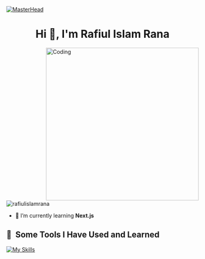 [![MasterHead](https://firebasestorage.googleapis.com/v0/b/nth-celerity-309707.appspot.com/o/ddio625-88c6c961-13c1-43ee-a08f-3c3ceeb7f053.gif?alt=media&token=6234dce1-c414-42d4-ab8b-8eb1f3a73579)](https://linkedin.com/in/rafiulislamrana)
<h1 align="center">Hi 👋, I'm Rafiul Islam Rana</h1>
<img align="right" alt="Coding" width="400" src="https://firebasestorage.googleapis.com/v0/b/nth-celerity-309707.appspot.com/o/d4bog6o-a4f56421-bf32-4ea4-bdde-71e6de95d589.gif?alt=media&token=51bc0a73-73a0-48e5-9796-3cc2b0db1330">


<p align="left"> <img src="https://komarev.com/ghpvc/?username=rafiulislamrana&label=Profile%20views&color=0e75b6&style=flat" alt="rafiulislamrana" /> </p>

- 🌱 I’m currently learning **Next.js**

[//]: <> (- 📫 How to reach me **irafiulxcode@gmail.com**)
<!---
<h3 align="left">Connect with me:</h3>
<p align="left">
<a href="https://linkedin.com/in/rafiulislamrana" target="blank"><img align="center" src="https://raw.githubusercontent.com/rahuldkjain/github-profile-readme-generator/master/src/images/icons/Social/linked-in-alt.svg" alt="rafiulislamrana" height="30" width="40" /></a>
</p>
-->

<h2> 🚀 &nbsp;Some Tools I Have Used and Learned</h2>

[![My Skills](https://skillicons.dev/icons?i=js,html,css,bootstrap,express,figma,firebase,git,mongodb,netlify,nodejs,react,tailwind,vercel,wordpress&perline=6)](in/rafiulislamrana)
<!--<h2> 📊 &nbsp;Github Stats</h2>-->

<!-- <p align="left"> <a href="https://getbootstrap.com" target="_blank" rel="noreferrer"> <img src="https://raw.githubusercontent.com/devicons/devicon/master/icons/bootstrap/bootstrap-plain-wordmark.svg" alt="bootstrap" width="40" height="40"/> </a> <a href="https://www.w3schools.com/css/" target="_blank" rel="noreferrer"> <img src="https://raw.githubusercontent.com/devicons/devicon/master/icons/css3/css3-original-wordmark.svg" alt="css3" width="40" height="40"/> </a> <a href="https://expressjs.com" target="_blank" rel="noreferrer"> <img src="https://raw.githubusercontent.com/devicons/devicon/master/icons/express/express-original-wordmark.svg" alt="express" width="40" height="40"/> </a> <a href="https://www.figma.com/" target="_blank" rel="noreferrer"> <img src="https://www.vectorlogo.zone/logos/figma/figma-icon.svg" alt="figma" width="40" height="40"/> </a> <a href="https://firebase.google.com/" target="_blank" rel="noreferrer"> <img src="https://www.vectorlogo.zone/logos/firebase/firebase-icon.svg" alt="firebase" width="40" height="40"/> </a> <a href="https://git-scm.com/" target="_blank" rel="noreferrer"> <img src="https://www.vectorlogo.zone/logos/git-scm/git-scm-icon.svg" alt="git" width="40" height="40"/> </a> <a href="https://www.w3.org/html/" target="_blank" rel="noreferrer"> <img src="https://raw.githubusercontent.com/devicons/devicon/master/icons/html5/html5-original-wordmark.svg" alt="html5" width="40" height="40"/> </a> <a href="https://developer.mozilla.org/en-US/docs/Web/JavaScript" target="_blank" rel="noreferrer"> <img src="https://raw.githubusercontent.com/devicons/devicon/master/icons/javascript/javascript-original.svg" alt="javascript" width="40" height="40"/> </a> <a href="https://www.mongodb.com/" target="_blank" rel="noreferrer"> <img src="https://raw.githubusercontent.com/devicons/devicon/master/icons/mongodb/mongodb-original-wordmark.svg" alt="mongodb" width="40" height="40"/> </a> <a href="https://nodejs.org" target="_blank" rel="noreferrer"> <img src="https://raw.githubusercontent.com/devicons/devicon/master/icons/nodejs/nodejs-original-wordmark.svg" alt="nodejs" width="40" height="40"/> </a> <a href="https://reactjs.org/" target="_blank" rel="noreferrer"> <img src="https://raw.githubusercontent.com/devicons/devicon/master/icons/react/react-original-wordmark.svg" alt="react" width="40" height="40"/> </a> <a href="https://tailwindcss.com/" target="_blank" rel="noreferrer"> <img src="https://www.vectorlogo.zone/logos/tailwindcss/tailwindcss-icon.svg" alt="tailwind" width="40" height="40"/> </a> </p> -->

<!--<p><img align="left" src="https://github-readme-stats.vercel.app/api/top-langs?username=rafiulislamrana&show_icons=true&locale=en&layout=compact" alt="rafiulislamrana" /></p><br>-->

<!--<p>&nbsp;<img align="center" src="https://github-readme-stats.vercel.app/api?username=rafiulislamrana&show_icons=true&locale=en" alt="rafiulislamrana" /></p>

<p><img align="center" src="https://github-readme-streak-stats.herokuapp.com/?user=rafiulislamrana&" alt="rafiulislamrana" /></p>-->

